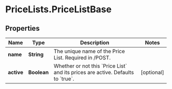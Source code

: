 # PriceLists.PriceListBase

## Properties
Name | Type | Description | Notes
------------ | ------------- | ------------- | -------------
**name** | **String** | The unique name of the Price List. Required in /POST.   | 
**active** | **Boolean** | Whether or not this &#x60;Price List&#x60; and its prices are active.  Defaults to &#x60;true&#x60;.  | [optional] 

